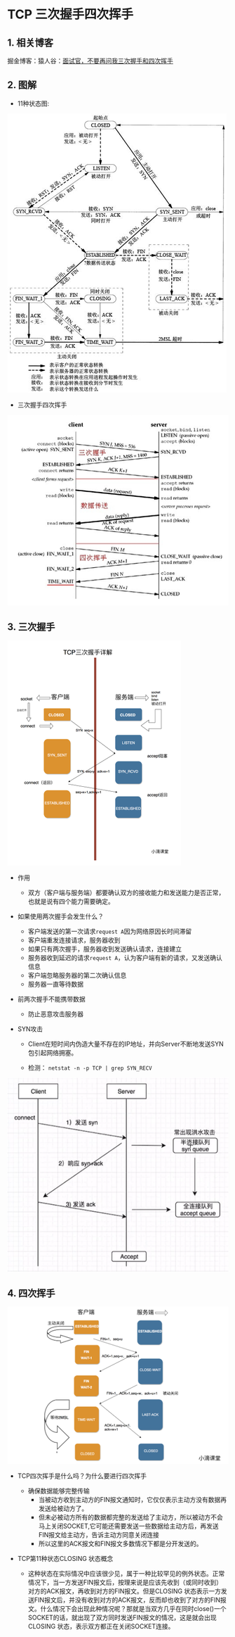 # TCP 三次握手四次挥手

## 1. 相关博客

掘金博客：猿人谷：[面试官，不要再问我三次握手和四次挥手](https://juejin.im/post/5d9c284b518825095879e7a5)





## 2. 图解 

- 11种状态图:

![TCP11种状态图](.\images\TCP11种状态图.png)



- 三次握手四次挥手

![TCP三次握手四次挥手](.\images\TCP三次握手四次挥手.png)

## 3. 三次握手



<img src=".\images\三次握手状态切换图.jpg" alt="三次握手状态切换图" style="zoom: 50%;" />

- 作用

  - 双方（客户端与服务端）都要确认双方的接收能力和发送能力是否正常，也就是说有四个能力需要确定。

- 如果使用两次握手会发生什么？

  - 客户端发送的第一次请求`request A`因为网络原因长时间滞留
  - 客户端重发连接请求，服务器收到
  - 如果只有两次握手，服务器收到发送确认请求，连接建立
  - 服务器收到延迟的请求`request A`，认为客户端有新的请求，又发送确认信息
  - 客户端忽略服务器的第二次确认信息
  - 服务器一直等待数据

- 前两次握手不能携带数据
  - 防止恶意攻击服务器

- SYN攻击

  -  Client在短时间内伪造大量不存在的IP地址，并向Server不断地发送SYN包引起网络拥塞。 

  - 检测： `netstat -n -p TCP | grep SYN_RECV` 





![四次挥手](.\images\三次握手-连接队列.png)

## 4. 四次挥手

![四次挥手](.\images\四次挥手.jpg)

- TCP四次挥手是什么吗？为什么要进行四次挥手
  - 确保数据能够完整传输
    - 当被动方收到主动方的FIN报文通知时，它仅仅表示主动方没有数据再发送给被动方了。
    - 但未必被动方所有的数据都完整的发送给了主动方，所以被动方不会马上关闭SOCKET,它可能还需要发送一些数据给主动方后，再发送FIN报文给主动方，告诉主动方同意关闭连接
    - 所以这里的ACK报文和FIN报文多数情况下都是分开发送的。

- TCP第11种状态CLOSING 状态概念

  - 这种状态在实际情况中应该很少见，属于一种比较罕见的例外状态。正常情况下，当一方发送FIN报文后，按理来说是应该先收到（或同时收到）对方的ACK报文，再收到对方的FIN报文。但是CLOSING 状态表示一方发送FIN报文后，并没有收到对方的ACK报文，反而却也收到了对方的FIN报文。什么情况下会出现此种情况呢？那就是当双方几乎在同时close()一个SOCKET的话，就出现了双方同时发送FIN报文的情况，这是就会出现CLOSING 状态，表示双方都正在关闭SOCKET连接。

   

   